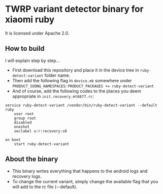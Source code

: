 # TWRP variant detector binary for xiaomi ruby
It is licensed under Apache 2.0.

## How to build
I will explain step by step...

 - First download this repository and place it in the device tree in `ruby-detect-variant` folder name.
 - Then add the following flag in `device.mk` somewhere under `PRODUCT_SOONG_NAMESPACES`: `PRODUCT_PACKAGES += ruby-detect-variant`
 - And of course, add the following codes to the places you deem appropriate in `init.recovery.mt6877.rc`:

```
service ruby-detect-variant /vendor/bin/ruby-detect-variant --default ruby
    user root
    group root
    disabled
    oneshot
    seclabel u:r:recovery:s0

on boot
    start ruby-detect-variant
```

## About the binary

 - This binary writes everything that happens to the android logs and recovery logs.
 - To change the current variant, simply change the available flag that you will add to the rc file (--default).

